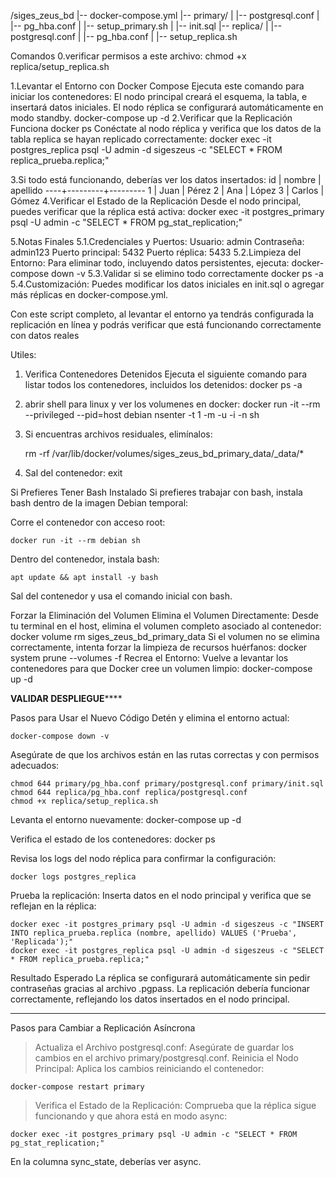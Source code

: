 /siges_zeus_bd
|-- docker-compose.yml
|-- primary/
|   |-- postgresql.conf
|   |-- pg_hba.conf
|   |-- setup_primary.sh
|   |-- init.sql
|-- replica/
|   |-- postgresql.conf
|   |-- pg_hba.conf
|   |-- setup_replica.sh


Comandos
0.verificar permisos a este archivo:
 chmod +x replica/setup_replica.sh

1.Levantar el Entorno con Docker Compose Ejecuta este comando para iniciar los contenedores:
    El nodo principal creará el esquema, la tabla, e insertará datos iniciales.
    El nodo réplica se configurará automáticamente en modo standby.
     docker-compose up -d
2.Verificar que la Replicación Funciona
    docker ps
Conéctate al nodo réplica y verifica que los datos de la tabla replica se hayan replicado correctamente:
    docker exec -it postgres_replica psql -U admin -d sigeszeus -c "SELECT * FROM replica_prueba.replica;"

3.Si todo está funcionando, deberías ver los datos insertados:
 id | nombre  | apellido
----+---------+---------
  1 | Juan    | Pérez
  2 | Ana     | López
  3 | Carlos  | Gómez
4.Verificar el Estado de la Replicación Desde el nodo principal, puedes verificar que la réplica está activa:
docker exec -it postgres_primary psql -U admin -c "SELECT * FROM pg_stat_replication;"

5.Notas Finales
5.1.Credenciales y Puertos:
    Usuario: admin
    Contraseña: admin123
    Puerto principal: 5432
    Puerto réplica: 5433
5.2.Limpieza del Entorno: Para eliminar todo, incluyendo datos persistentes, ejecuta:
    docker-compose down -v
5.3.Validar si se elimino todo correctamente
    docker ps -a
5.4.Customización: Puedes modificar los datos iniciales en init.sql o agregar más réplicas en docker-compose.yml.

Con este script completo, al levantar el entorno ya tendrás configurada la replicación en línea y podrás verificar que está funcionando correctamente con datos reales

Utiles:
1. Verifica Contenedores Detenidos
Ejecuta el siguiente comando para listar todos los contenedores, incluidos los detenidos:
    docker ps -a

2. abrir shell para linux y ver los volumenes en docker:
    docker run -it --rm --privileged --pid=host debian nsenter -t 1 -m -u -i -n sh
3. Si encuentras archivos residuales, elimínalos:

    rm -rf /var/lib/docker/volumes/siges_zeus_bd_primary_data/_data/*
4. Sal del contenedor:
    exit

Si Prefieres Tener Bash Instalado
Si prefieres trabajar con bash, instala bash dentro de la imagen Debian temporal:

Corre el contenedor con acceso root:
 
    docker run -it --rm debian sh
Dentro del contenedor, instala bash:
 
    apt update && apt install -y bash
Sal del contenedor y usa el comando inicial con bash.


Forzar la Eliminación del Volumen 
Elimina el Volumen Directamente: Desde tu terminal en el host, elimina el volumen completo asociado al contenedor:
    docker volume rm siges_zeus_bd_primary_data
Si el volumen no se elimina correctamente, intenta forzar la limpieza de recursos huérfanos:
    docker system prune --volumes -f
Recrea el Entorno: Vuelve a levantar los contenedores para que Docker cree un volumen limpio:
    docker-compose up -d


****************VALIDAR DESPLIEGUE********************

Pasos para Usar el Nuevo Código
Detén y elimina el entorno actual:

    docker-compose down -v

Asegúrate de que los archivos están en las rutas correctas y con permisos adecuados:

    chmod 644 primary/pg_hba.conf primary/postgresql.conf primary/init.sql
    chmod 644 replica/pg_hba.conf replica/postgresql.conf
    chmod +x replica/setup_replica.sh

Levanta el entorno nuevamente:
    docker-compose up -d

Verifica el estado de los contenedores:
    docker ps

Revisa los logs del nodo réplica para confirmar la configuración:

    docker logs postgres_replica

Prueba la replicación: Inserta datos en el nodo principal y verifica que se reflejan en la réplica:

    docker exec -it postgres_primary psql -U admin -d sigeszeus -c "INSERT INTO replica_prueba.replica (nombre, apellido) VALUES ('Prueba', 'Replicada');"
    docker exec -it postgres_replica psql -U admin -d sigeszeus -c "SELECT * FROM replica_prueba.replica;"

Resultado Esperado
La réplica se configurará automáticamente sin pedir contraseñas gracias al archivo .pgpass.
La replicación debería funcionar correctamente, reflejando los datos insertados en el nodo principal.

******************************************************

Pasos para Cambiar a Replicación Asíncrona
> Actualiza el Archivo postgresql.conf: Asegúrate de guardar los cambios en el archivo primary/postgresql.conf.
>Reinicia el Nodo Principal: Aplica los cambios reiniciando el contenedor:

    docker-compose restart primary

> Verifica el Estado de la Replicación: Comprueba que la réplica sigue funcionando y que ahora está en modo async:

    docker exec -it postgres_primary psql -U admin -c "SELECT * FROM pg_stat_replication;"
En la columna sync_state, deberías ver async.